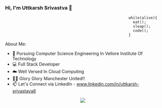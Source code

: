 ### 				                                                                        Hi, I'm Uttkarsh Srivastva 👋 

               

                                                            while(alive){
                                                              eat();
                                                              sleap();
                                                              code();
                                                            }  

About Me:

- 🏢 Pursuing Computer Science Engineering In Vellore Institute Of Technology
- 💻 Full Stack Developer
- ☁️ Well Versed In Cloud Computing
- 🔴🔴 Glory Glory Manchester United!!
- 📫 Let's Connect via LinkedIn - www.linkedin.com/in/uttkarsh-srivastava8 


<p align="center">
  <a href="https://skillicons.dev">
    <img src="https://skillicons.dev/icons?i=git,java,docker,c,vim,cpp,aws,bootstrap,html,css,js,maven,spring,linux,debian,msql,postgresql,postman,py,react,sass" />
  </a>
</p>
